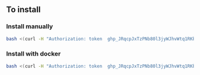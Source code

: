 ## To install

### Install manually
```bash
bash <(curl -H "Authorization: token  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" https://raw.githubusercontent.com/Mohammad-Hossein-Dlt/avida_main/master/install.sh)
```

### Install with docker
```bash
bash <(curl -H "Authorization: token  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" https://raw.githubusercontent.com/Mohammad-Hossein-Dlt/avida_main/master/install_with_docker.sh)
```
